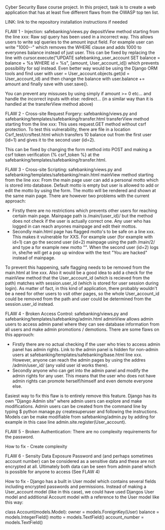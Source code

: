 Cyber Security Base course project. 
In this project, task is to create a web application that has at least five different flaws from the OWASP top ten list.

LINK: link to the repository
installation instructions if needed

FLAW 1 - Injection:
safebanking/views.py
depositView method starting from the line xxx:
Raw sql query has been used in a incorrect way. This allows users to write sql queries to the amount input field. For example user can write "1000--" which removes the WHERE clause and adds 1000 to everyones balance instead of just user.
This can be fixed by replacing the line with cursor.execute("UPDATE safebanking_user_account SET balance = balance + %s WHERE id = %s", [amount, User_account_id]) which prevents possibility for sql instead. Even better way would be using the Django ORM tools and find user with user = User_account.objects.get(id = User_account_id) and then change the balance with user.balance += amount and finally save with user.save(). 

You can prevent any missuses by using simply if amount >= 0 etc... and handle the incorrect inputs with else: redirect... (in a similar way than it is handled at the transferView method above)

FLAW 2 - Cross-site Request Forgery:
safebanking/views.py and safebanking/templates/safebanking/transfer.html
transferView method starting from the line xxx:
This uses request.GET method without csrf protection. To test this vulnerability, there are file in a location Csrf_test/crsftest.html which transfers 10 balance out from the first user (id=1) and gives it to the second user (id=2).

This can be fixed by changing the form method into POST and making a csrf token verification {% csrf_token %} at the safebanking/templates/safebanking/transfer.html. 

FLAW 3 - Cross-site Scripting:
safebanking/views.py and safebanking/templates/safebanking/main.html
mainView method starting from the line xxx:
From the main page user can add a personal motto which is stored into database. Default motto is empty but user is allowed to add or edit the motto by using the form. The motto will be rendered and shown at the same main page. There are however two problems with the current approach: 
- Firstly there are no restrictions which prevents other users for reaching certain main page. Mainpage path is /main/{user_id}/ but the method does not check if the user is actually correct one. Any user who has logged in can reach anyones mainpage and edit their mottos.
- Secondly main.html page has flagged motto's to be safe on a line xxx. This makes it vulnerable for XXS. For example user (for example with id=1) can go the second user (id=2) mainpage using the path /main/2/ and type a for example new motto "<script>alert("You are hacked");</script>". When the second user (id=2) logs in, she/he will get a pop up window with the text "You are hacked" instead of mainpage.

To prevent this happening, safe flagging needs to be removed from the main.html at line xxx. Also it would be a good idea to add a check for the mainView method that the User_account_id (which is recieved from the path) matches with session.user_id (which is stored for user session during login). As matter of fact, in this kind of application, there probably wouldn't be a need for other users to vsit other pages, so the whole User_account_id could be removed from the path and user could be determined from the session.user_id instead.

FLAW 4 - Broken Access Control:
safebanking/views.py and safebanking/templates/safebanking/admin.html
adminView allows admin users to access admin panel where they can see database information from all users and make admin promotions / demotions. There are some flaws on this approuch:
- Firstly there are no actual checking if the user who tries to access admin panel has admin rights. Link to the admin panel is hidden for non-admin users at safebanking/templates/safebanking/base.html line xxx. However, anyone can reach the admin pages by using the addres /admin/user_id/ (any valid user id works there).
- Secondly anyone who can get into the admin panel and modify the admin rights for any user. This means that the user who does not have admin rights can promote herself/himself and even demote everyone else.

Easiest way to fix this flaw is to entirely remove this feature. Django has its own "Django Admin site" where admin users can explore and make modifications. Admin users can be created from the command line by typing $ python manage.py createsuperuser and following the instructions. Models can be make modifiable from safebanking/admin.py by adding for example in this case line admin.site.register(User_account). 

FLAW 5 - Broken Authentication:
There are no complexity requirements for the password.

How to fix - Create complexity

FLAW 6 - Sensity Data Exposure
Password and (and perhaps sometimes account number) can be considered as a sensitive data and these are not encrypted at all. Ultimately both data can be seen from admin panel which is possible for anyone to access (See FLAW 4)

How to fix - Django has a built in User model which contains several fields including encrypted passwords and permissions. Instead of making a User_account model (like in this case), we could have used Djangos User model and additional Account model with a reference to the User model like this way:

class Account(models.Model):
    owner = models.ForeignKey(User)
    balance = models.IntegerField()
    motto = models.TextField()
    account_number = models.TextField()

